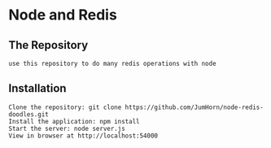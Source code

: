 # Node and Redis

## The Repository

    use this repository to do many redis operations with node

## Installation

    Clone the repository: git clone https://github.com/JumHorn/node-redis-doodles.git
    Install the application: npm install
    Start the server: node server.js
    View in browser at http://localhost:54000